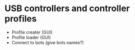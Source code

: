 # USB controllers and controller profiles

- Profile creater (GUI)
- Profile loader (GUI)
- Connect to bots (give bots names?)

